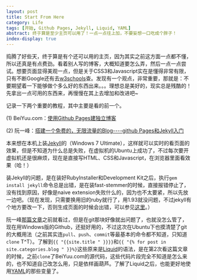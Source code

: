 ```yaml
---
layout: post
title: Start From Here
category: Life
tags: [开始, Github Pages, Jekyll, Liquid, YAML]
abstract: 终于算是至少主页可以用了！一点一点往上加，不要妄想一口吃成个胖子！
index-display: true
---
```


捣腾了好些天，终于算是有个还可以用的主页，因为其实之前这方面一点都不懂，所以还真是有点费劲。看着别人写的博客，大概知道要怎么弄，然后一点一点尝试。想要页面显得美观一点，但是关于<span class="text-en">CSS3</span>和<span class="text-en">Javascript</span>实在是懂得非常有限，只有不断<span class="text-en">Google</span>还有去[w3schools](http://www.w3schools.com/ "w3schools.com")查。发现有一个观点，非常重要，那就是：不要期望着一下能够做个多么好的东西出来。。。理想总是美好的，现实总是残酷的！先拿出一点可用的东西来，再慢慢在其上去增加和改进吧~

记录一下两个重要的教程，其中主要是看的前一个。

(1) BeiYuu.com：[使用Github Pages建独立博客][1]

(2) 阮一峰：[搭建一个免费的，无限流量的Blog----github Pages和Jekyll入门][2]

本来想在本机上装[Jekyll][3]的（<span class="text-en">Windows 7 Ultimate</span>），这样就可以实时的看页面的效果，但是不知道为什么总是失败，在虚拟机的<span class="text-en">Ubuntu</span>上成功了，不过每次要开虚拟机还是很麻烦，现在是直接写<span class="text-en">HTML</span>、<span class="text-en">CSS</span>和<span class="text-en">Javascript</span>，在浏览器里面看效果（哈！）

装Jekyll的问题，是在装好<span class="text-en">RubyInstaller</span>和<span class="text-en">Development Kit</span>之后，执行`gem install jekyll`命令总是出错，是在装<span class="text-en">fast-stemmer</span>的时候，直接报错停止了，没有找到原因，好像是<span class="text-en">naive extension</span>失败什么的，因为也不太要紧，所以先放一边吧。（现在发现，只需要换用旧的<span class="text-en">ruby</span>就行了，用<span class="text-en">1.93</span>就没问题，不过<span class="text-en">jekyll</span>有个地方要改一下，否则生成页面的时候会出错，可以参见[这里](http://www.duzengqiang.com/blog/post/979.html "杜增强.COM - Jekyll在Windows7下面中文编码问题解决方案")。）

阮一峰[那篇文章][2]之前就看过，但是在<span class="text-en">git</span>那块好像就出问题了，也就没怎么管了，现在用<span class="text-en">Windows</span>版的<span class="text-en">Github</span>，还挺好用的，不过这次在<span class="text-en">Ubuntu</span>下也摸清楚了<span class="text-en">git</span>的大概用法（之前其实连`pull`、`push`、`commit`等最基本的命令都不知道，只知道`clone` T\^T）。了解到`{{ "{{site.title " }}}}`和`{{ "{% for post in site.categories.blog " }}%}`这些原来是[Liquid][4]的语法，是在第2次看这篇文章的时候，之前`clone`了BeiYuu.com的源代码，这些代码片段完全不知道是怎么来的，也不知道自己改怎么用，只是依样画葫芦。了解了<span class="text-en">Liquid</span>之后，也能更好地使用[YAML][5]的那些变量了。

[1]: http://beiyuu.com/github-pages/ "使用Github Pages建独立博客"
[2]: http://www.ruanyifeng.com/blog/2012/08/blogging_with_jekyll.html "搭建一个免费的，无限流量的Blog----github Pages和Jekyll入门"
[3]: https://github.com/mojombo/jekyll/wiki "Jekyll Wiki"
[4]: https://github.com/shopify/liquid/wiki "Liquid Wiki"
[5]: https://github.com/mojombo/jekyll/wiki/YAML-Front-Matter "Jekyll Wiki - YAML Front Matter"
